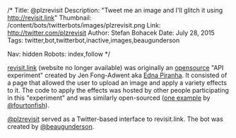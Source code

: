 /*
Title: @plzrevisit
Description: "Tweet me an image and I'll glitch it using http://revisit.link"
Thumbnail: /content/bots/twitterbots/images/plzrevisit.png
Link: http://twitter.com/plzrevisit
Author: Stefan Bohacek
Date: July 28, 2015
Tags: twitter,bot,twitterbot,inactive,images,beaugunderson

Nav: hidden
Robots: index,follow
*/

[revisit.link](http://revisit.link/) (website no longer available) was originally an [opensource](https://github.com/revisitors/revisit.link) "API experiment" created by Jen Fong-Adwent aka [Edna Piranha](https://twitter.com/ednapiranha). It consisted of a page that allowed the user to upload an image and apply a variety effects to it. The code to apply the effects was hosted by other people participating in this "experiment" and was similarly open-sourced ([one example](https://github.com/fourtonfish/transposer1000) by [@fourtonfish](https://twitter.com/ednapiranha)).

[@plzrevisit](https://twitter.com/plzrevisit) served as a Twitter-based interface to revisit.link. The bot was created by [@beaugunderson](https://twitter.com/beaugunderson).